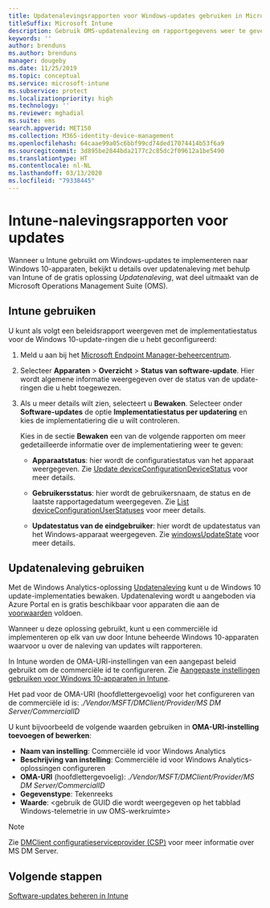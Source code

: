 ```yaml
---
title: Updatenalevingsrapporten voor Windows-updates gebruiken in Microsoft Intune
titleSuffix: Microsoft Intune
description: Gebruik OMS-updatenaleving om rapportgegevens weer te geven voor de Windows-updates die u met Intune implementeert.
keywords: ''
author: brenduns
ms.author: brenduns
manager: dougeby
ms.date: 11/25/2019
ms.topic: conceptual
ms.service: microsoft-intune
ms.subservice: protect
ms.localizationpriority: high
ms.technology: ''
ms.reviewer: mghadial
ms.suite: ems
search.appverid: MET150
ms.collection: M365-identity-device-management
ms.openlocfilehash: 64caae99a05c6bbf99cd74ded17074414b53f6a9
ms.sourcegitcommit: 3d895be2844bda2177c2c85dc2f09612a1be5490
ms.translationtype: HT
ms.contentlocale: nl-NL
ms.lasthandoff: 03/13/2020
ms.locfileid: "79338445"
---
```

# <a name="intune-compliance-reports-for-updates"></a>Intune-nalevingsrapporten voor updates

Wanneer u Intune gebruikt om Windows-updates te implementeren naar Windows 10-apparaten, bekijkt u details over updatenaleving met behulp van Intune of de gratis oplossing *Updatenaleving*, wat deel uitmaakt van de Microsoft Operations Management Suite (OMS).

## <a name="use-intune"></a>Intune gebruiken

U kunt als volgt een beleidsrapport weergeven met de implementatiestatus voor de Windows 10-update-ringen die u hebt geconfigureerd:

1. Meld u aan bij het [Microsoft Endpoint Manager-beheercentrum](https://go.microsoft.com/fwlink/?linkid=2109431).

2. Selecteer **Apparaten** > **Overzicht** > **Status van software-update**. Hier wordt algemene informatie weergegeven over de status van de update-ringen die u hebt toegewezen.

3. Als u meer details wilt zien, selecteert u **Bewaken**. Selecteer onder **Software-updates** de optie **Implementatiestatus per updatering** en kies de implementatiering die u wilt controleren.

   Kies in de sectie **Bewaken** een van de volgende rapporten om meer gedetailleerde informatie over de implementatiering weer te geven:

   - **Apparaatstatus**: hier wordt de configuratiestatus van het apparaat weergegeven. Zie [Update deviceConfigurationDeviceStatus]( https://docs.microsoft.com/graph/api/intune-deviceconfig-deviceconfigurationdevicestatus-update?view=graph-rest-1.0) voor meer details.

   - **Gebruikersstatus**: hier wordt de gebruikersnaam, de status en de laatste rapportagedatum weergegeven. Zie [List deviceConfigurationUserStatuses](https://docs.microsoft.com/graph/api/intune-deviceconfig-deviceconfigurationuserstatus-list?view=graph-rest-1.0) voor meer details.

   - **Updatestatus van de eindgebruiker**: hier wordt de updatestatus van het Windows-apparaat weergegeven. Zie [windowsUpdateState](https://docs.microsoft.com/graph/api/resources/intune-shared-windowsupdatestate?view=graph-rest-beta) voor meer details.

## <a name="use-update-compliance"></a>Updatenaleving gebruiken

Met de Windows Analytics-oplossing [Updatenaleving](https://technet.microsoft.com/itpro/windows/manage/update-compliance-monitor) kunt u de Windows 10 update-implementaties bewaken. Updatenaleving wordt u aangeboden via Azure Portal en is gratis beschikbaar voor apparaten die aan de [voorwaarden](https://docs.microsoft.com/windows/deployment/update/update-compliance-get-started#update-compliance-prerequisites) voldoen.  

Wanneer u deze oplossing gebruikt, kunt u een commerciële id implementeren op elk van uw door Intune beheerde Windows 10-apparaten waarvoor u over de naleving van updates wilt rapporteren.  

In Intune worden de OMA-URI-instellingen van een aangepast beleid gebruikt om de commerciële id te configureren. Zie [Aangepaste instellingen gebruiken voor Windows 10-apparaten in Intune](../configuration/custom-settings-windows-10.md).

Het pad voor de OMA-URI (hoofdlettergevoelig) voor het configureren van de commerciële id is: *./Vendor/MSFT/DMClient/Provider/MS DM Server/CommercialID*  

U kunt bijvoorbeeld de volgende waarden gebruiken in **OMA-URI-instelling toevoegen of bewerken**:

- **Naam van instelling**: Commerciële id voor Windows Analytics
- **Beschrijving van instelling**: Commerciële id voor Windows Analytics-oplossingen configureren
- **OMA-URI** (hoofdlettergevoelig): *./Vendor/MSFT/DMClient/Provider/MS DM Server/CommercialID*
- **Gegevenstype**: Tekenreeks
- **Waarde**: \<gebruik de GUID die wordt weergegeven op het tabblad Windows-telemetrie in uw OMS-werkruimte>

> [!NOTE]
> Zie [DMClient configuratieserviceprovider (CSP)]( https://docs.microsoft.com/windows/client-management/mdm/dmclient-csp) voor meer informatie over MS DM Server.

## <a name="next-steps"></a>Volgende stappen

[Software-updates beheren in Intune](windows-update-for-business-configure.md)
